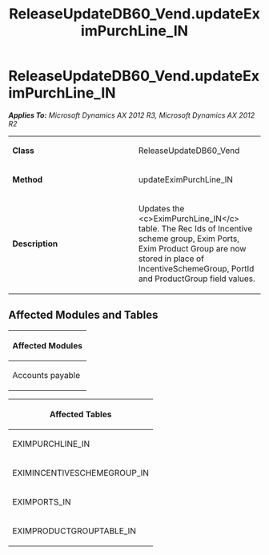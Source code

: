 ﻿---
title: ReleaseUpdateDB60_Vend.updateEximPurchLine_IN
TOCTitle: ReleaseUpdateDB60_Vend.updateEximPurchLine_IN
ms:assetid: bc0d448e-9e87-5a06-ad3b-0e096c487bbb
ms:mtpsurl: https://msdn.microsoft.com/en-us/library/JJ686635(v=AX.60)
ms:contentKeyID: 49710843
ms.date: 05/18/2015
mtps_version: v=AX.60
---

# ReleaseUpdateDB60\_Vend.updateEximPurchLine\_IN 


_**Applies To:** Microsoft Dynamics AX 2012 R3, Microsoft Dynamics AX 2012 R2_

<table>
<colgroup>
<col style="width: 50%" />
<col style="width: 50%" />
</colgroup>
<tbody>
<tr class="odd">
<td><p><strong>Class</strong></p></td>
<td><p>ReleaseUpdateDB60_Vend</p></td>
</tr>
<tr class="even">
<td><p><strong>Method</strong></p></td>
<td><p>updateEximPurchLine_IN</p></td>
</tr>
<tr class="odd">
<td><p><strong>Description</strong></p></td>
<td><p>Updates the &lt;c&gt;EximPurchLine_IN&lt;/c&gt; table. The Rec Ids of Incentive scheme group, Exim Ports, Exim Product Group are now stored in place of IncentiveSchemeGroup, PortId and ProductGroup field values.</p></td>
</tr>
</tbody>
</table>


## Affected Modules and Tables

<table>
<colgroup>
<col style="width: 100%" />
</colgroup>
<thead>
<tr class="header">
<th><p>Affected Modules</p></th>
</tr>
</thead>
<tbody>
<tr class="odd">
<td><p>Accounts payable</p></td>
</tr>
</tbody>
</table>


<table>
<colgroup>
<col style="width: 100%" />
</colgroup>
<thead>
<tr class="header">
<th><p>Affected Tables</p></th>
</tr>
</thead>
<tbody>
<tr class="odd">
<td><p>EXIMPURCHLINE_IN</p></td>
</tr>
<tr class="even">
<td><p>EXIMINCENTIVESCHEMEGROUP_IN</p></td>
</tr>
<tr class="odd">
<td><p>EXIMPORTS_IN</p></td>
</tr>
<tr class="even">
<td><p>EXIMPRODUCTGROUPTABLE_IN</p></td>
</tr>
</tbody>
</table>

  


